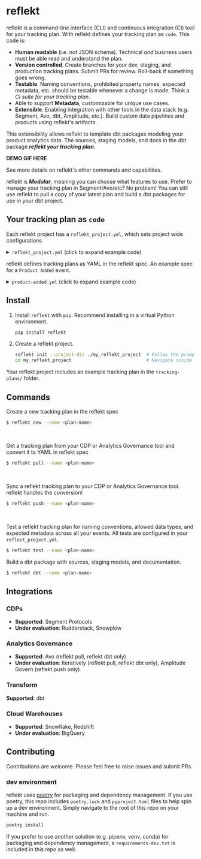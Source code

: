 <!--
SPDX-FileCopyrightText: 2022 Gregory Clunies <greg@reflekt-ci.com>

SPDX-License-Identifier: Apache-2.0
-->

# reflekt
reflekt is a command-line interface (CLI) and continuous integration (CI) tool for your tracking plan. With reflekt defines your tracking plan as `code`. This code is:
- **Human readable** (i.e. not JSON schema). Technical *and* business users must be able read and understand the plan.
- **Version controlled**. Create branches for your dev, staging, and production tracking plans. Submit PRs for review. Roll-back if something goes wrong.
- **Testable**. Naming conventions, prohibited property names, expected metadata, etc. should be testable whenever a change is made. Think a *CI suite for your tracking plan*.
- Able to support **Metadata**, customizable for unique use cases.
- **Extensible**. Enabling integration with other tools in the data stack (e.g. Segment, Avo, dbt, Amplitude, etc.). Build custom data pipelines and products using reflekt's artifacts.

This extensibility allows reflekt to template dbt packages modeling your product analytics data. The sources, staging models, and docs in the dbt package ***reflekt your tracking plan.***

**DEMO GIF HERE**

See more details on reflekt's other commands and capabilities.

reflekt is ***Modular***, meaning you can choose what features to use. Prefer to manage your tracking plan in Segment/Avo/etc? No problem! You can still use reflekt to pull a copy of your latest plan and build a dbt packages for use in your dbt project.

## Your tracking plan as `code`
Each reflekt project has a `reflekt_project.yml`, which sets project wide configurations.
<br>

<details><summary><code>reflekt_project.yml</code> (click to expand example code)</summary><p>

```yaml
# reflekt_project.yml

name: default_project

config_profile: default_profile  # Profile defined in reflekt_config.yml
# config_path: /absolute/path/to/reflekt_config.yml  # OPTIONAL - Absolute path to reflekt_config.yml

tracking-plans:
naming: # REQUIRED - For `events:` and `properties:` below
    #   - Provide one of `casing` or `pattern` (regex).
    #   - Set whether numbers are allowed in event/property names
    events:
    case: title  # One of title|snake|camel
    allow_numbers: true
    # pattern: '\b([a-z]*)([A-Z][a-z]+)+\b'
    reserved: []  # Reserved event names not allowed (casing matters)

    properties:
    case: snake  # One of title|snake|camel
    allow_numbers: true
    # pattern: '[A-Z][a-z]+'s
    reserved: [] # Reserved property names not allowed (casing matters)

data_types:  # REQUIRED - Specify allowed data types
    allowed:   # Available data types are listed below
    - string
    - integer
    - boolean
    - number
    - object
    - array
    - any

# OPTIONAL - Define a schema to ensure certain metadata is always defined for your events. This can be anything you want!
# Running `reflekt test --name <plan-name>` will check the metadata schema is upheld for all events
# To begin enforcing event metadata, uncomment the `metadata` block below and modify as needed
metadata:
    schema:
    product_owner:
        type: string
        required: true
    code_owner:
        required: true
        type: string
    priority:
    required: true
    type: integer
    allowed:
        - 1
        - 2
        - 3

dbt:
schema_map: # REQUIRED
    # For each tracking plan in your reflekt project, you must specify the schema in the data warehouse where raw event data is stored.
    my-plan: my_schema
sources:
    prefix: reflekt_src_  # REQUIRED - prefix for dbt package source files
staged_models:
    prefix: reflekt_stg_  # REQUIRED - prefix for dbt package staging models & docs
    incremental_logic: |  # REQUIRED - Specify the incremental logic to use when templating dbt models. This should include the {%- if is_incremental() %} ... {%- endif %} block
    {%- if is_incremental() %}
    where received_at >= ( select max(received_at_tstamp) from {{ this }} )
    {%- endif %}
    # See this article for details on dbt incremental logic: https://discourse.getdbt.com/t/on-the-limits-of-incrementality/303
```
</p></details>

reflekt defines tracking plans as YAML in the reflekt spec. An example spec for a `Product Added` event.

<details><summary><code>product-added.yml</code> (click to expand example code)</summary><p>

```yaml
# product-added.yml
- version: 1
  name: Product Added
  description: Fired when a user adds a product to their cart.
  metadata:  # Set event metadata. Configure metadata tests in reflekt_project.yml
    product_owner: pm-name
    code_owner: eng-squad-1
    priority: 1
  properties:
    - name: cart_id
      description: Cart ID to which the product was added to.
      type: string
      required: true    # Specify property is required
    - name: product_id
      description: Database ID of the product being viewed.
      type: integer
      required: true
    - name: name
      description: Name of the product.
      type: string     # Specify property type
      required: true
    - name: variant
      description: Variant of the product (e.g. small, medium, large).
      type: string
      enum:            # Enumerated list of allowed values
        - small
        - medium
        - large
      required: false  # Property is not required
    - name: price
      description: Price ($) of the product added to the cart.
      type: number
      required: true
    - name: quantity
      description: Quantity of the product added to the cart.
      type: integer
      required: true
```
</p></details>


## Install
1. Install `reflekt` with `pip`. Recommend installing in a virtual Python environment.
   ```bash
   pip install reflekt
   ```

2. Create a reflekt project.
   ```bash
   reflekt init --project-dir ./my_reflekt_project  # Follow the prompts
   cd my_reflekt_project                            # Navigate inside project
   ```

Your reflekt project includes an example tracking plan in the `tracking-plans/` folder.

## Commands
Create a new tracking plan in the reflekt spec
```zsh
$ reflekt new --name <plan-name>
```
<br>

Get a tracking plan from your CDP or Analytics Governance tool and convert it to YAML in reflekt spec
```zsh
$ reflekt pull --name <plan-name>
```
<br>

Sync a reflekt tracking plan to your CDP or Analytics Governance tool. reflekt handles the conversion!
```zsh
$ reflekt push --name <plan-name>
```
<br>

Test a reflekt tracking plan for naming conventions, allowed data types, and expected metadata across all your events. All tests are configured in your `reflect_project.yml`.
```zsh
$ reflekt test --name <plan-name>
```

Build a dbt package with sources, staging models, and documentation.
```zsh
$ reflekt dbt --name <plan-name>
```

## Integrations
### CDPs
- **Supported**: Segment Protocols
- **Under evaluation**: Rudderstack, Snowplow

### Analytics Governance
- **Supported**: Avo (reflekt pull, reflekt dbt only)
- **Under evaluation**: Iteratively (reflekt pull, reflekt dbt only), Amplitude Govern (reflekt push only)

### Transform
**Supported**: dbt

### Cloud Warehouses
- **Supported**: Snowflake, Redshift
- **Under evaluation**: BigQuery

## Contributing
Contributions are welcome. Please feel free to raise issues and submit PRs.

### dev environment
reflekt uses [poetry](https://python-poetry.org/) for packaging and dependency management. If you use poetry, this repo includes `poetry.lock` and `pyproject.toml` files to help spin up a dev environment. Simply navigate to the root of this repo on your machine and run.
```bash
poetry install
```

If you prefer to use another solution (e.g. pipenv, venv, conda) for packaging and dependency management, a `requirements-dev.txt` is included in this repo as well.
